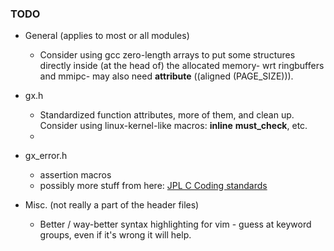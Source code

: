 



### TODO



- General (applies to most or all modules)
  - Consider using gcc zero-length arrays to put some structures directly inside
    (at the head of) the allocated memory- wrt ringbuffers and mmipc- may also
    need __attribute__ ((aligned (PAGE_SIZE))).

- gx.h
  - Standardized function attributes, more of them, and clean up. Consider
    using linux-kernel-like macros:  __inline__ __must_check__, etc.
  - 

- gx\_error.h
  - assertion macros
  - possibly more stuff from here: [JPL C Coding standards](lars-lab.jpl.nasa.gov/JPL_Coding_Standard_C.pdf)

- Misc. (not really a part of the header files)
  - Better / way-better syntax highlighting for vim - guess at keyword groups,
    even if it's wrong it will help.
